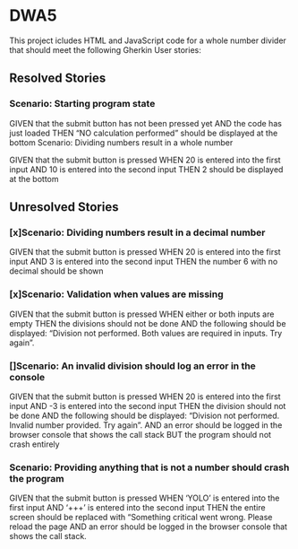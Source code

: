 # DWA5

This project icludes HTML and JavaScript code for a whole number divider that should meet the following Gherkin User stories:

## Resolved Stories
### Scenario: Starting program state

GIVEN that the submit button has not been pressed yet
AND the code has just loaded
THEN “NO calculation performed” should be displayed at the bottom
Scenario: Dividing numbers result in a whole number

GIVEN that the submit button is pressed
WHEN 20 is entered into the first input
AND 10 is entered into the second input
THEN 2 should be displayed at the bottom
 
## Unresolved Stories
### [x]Scenario: Dividing numbers result in a decimal number

GIVEN that the submit button is pressed
WHEN 20 is entered into the first input
AND 3 is entered into the second input
THEN the number 6 with no decimal should be shown
 

### [x]Scenario: Validation when values are missing

GIVEN that the submit button is pressed
WHEN either or both inputs are empty
THEN the divisions should not be done
AND the following should be displayed: “Division not performed. Both values are required in inputs. Try again”.
 

### []Scenario: An invalid division should log an error in the console

GIVEN that the submit button is pressed
WHEN 20 is entered into the first input
AND -3 is entered into the second input
THEN the division should not be done
AND the following should be displayed: “Division not performed. Invalid number provided. Try again”.
AND an error should be logged in the browser console that shows the call stack
BUT the program should not crash entirely
 

### Scenario: Providing anything that is not a number should crash the program

GIVEN that the submit button is pressed
WHEN ‘YOLO’ is entered into the first input
AND ‘+++’ is entered into the second input
THEN the entire screen should be replaced with “Something critical went wrong. Please reload the page
AND an error should be logged in the browser console that shows the call stack.

